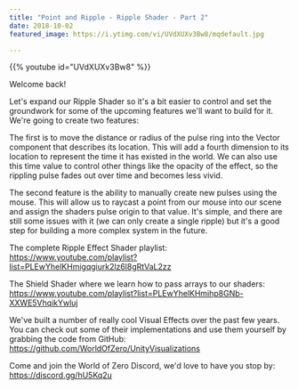 ```yaml
---
title: "Point and Ripple - Ripple Shader - Part 2"
date: 2018-10-02
featured_image: https://i.ytimg.com/vi/UVdXUXv3Bw8/mqdefault.jpg

---
```


{{% youtube id="UVdXUXv3Bw8" %}}

Welcome back!

Let's expand our Ripple Shader so it's a bit easier to control and set the groundwork for some of the upcoming features we'll want to build for it. We're going to create two features:

The first is to move the distance or radius of the pulse ring into the Vector component that describes its location. This will add a fourth dimension to its location to represent the time it has existed in the world. We can also use this time value to control other things like the opacity of the effect, so the rippling pulse fades out over time and becomes less vivid.

The second feature is the ability to manually create new pulses using the mouse. This will allow us to raycast a point from our mouse into our scene and assign the shaders pulse origin to that value. It's simple, and there are still some issues with it (we can only create a single ripple) but it's a good step for building a more complex system in the future.

The complete Ripple Effect Shader playlist: https://www.youtube.com/playlist?list=PLEwYhelKHmigqgiurk2lz6l8gRtVaL2zz

The Shield Shader where we learn how to pass arrays to our shaders: https://www.youtube.com/playlist?list=PLEwYhelKHmihp8GNb-XXWE5VhqikYwluj

We've built a number of really cool Visual Effects over the past few years. You can check out some of their implementations and use them yourself by grabbing the code from GitHub: https://github.com/WorldOfZero/UnityVisualizations

Come and join the World of Zero Discord, we'd love to have you stop by: https://discord.gg/hU5Kq2u